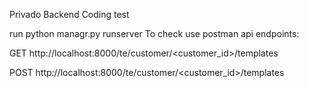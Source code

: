 Privado Backend Coding test

run python managr.py runserver
To check use postman api endpoints:

  GET http://localhost:8000/te/customer/<customer_id>/templates
  
  POST http://localhost:8000/te/customer/<customer_id>/templates
